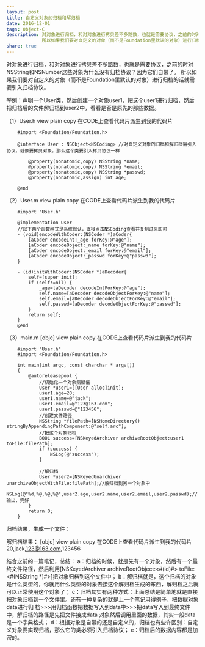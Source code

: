 ```yaml
---
layout: post
title: 自定义对象的归档和解归档
date: 2016-12-01
tags: Object-C
description: 对对象进行归档，和对对象进行拷贝差不多路数，也就是需要协议，之前的时对NSString和NSNumber这些对象为什么没有归档协议？因为它们自带了。
             所以如果我们要对自定义的对象（而不是Foundation里默认的对象）进行归档的话就需要引入归档协议<NSCoding>...
share: true
---
```

对对象进行归档，和对对象进行拷贝差不多路数，也就是需要协议，之前的时对NSString和NSNumber这些对象为什么没有归档协议？因为它们自带了。
所以如果我们要对自定义的对象（而不是Foundation里默认的对象）进行归档的话就需要引入归档协议<NSCoding>。

举例：声明一个User类，然后创建一个对象user1，把这个user1进行归档，然后把归档后的文件解归档到user2中，看看是否是原先的那些数据。

（1）User.h
        view plain copy 在CODE上查看代码片派生到我的代码片

        #import <Foundation/Foundation.h>

        @interface User : NSObject<NSCoding> //对自定义对象的归档和解归档需引入协议，就像要拷贝对象，那么这个类要引入拷贝协议一样

            @property(nonatomic,copy) NSString *name;
            @property(nonatomic,copy) NSString *email;
            @property(nonatomic,copy) NSString *passwd;
            @property(nonatomic,assign) int age;

        @end

（2）User.m
        view plain copy 在CODE上查看代码片派生到我的代码片

        #import "User.h"

        @implementation User
        //以下两个函数格式是系统默认，直接点击NSCoding查看并复制过来即可
        - (void)encodeWithCoder:(NSCoder *)aCoder{
            [aCoder encodeInt:_age forKey:@"age"];
            [aCoder encodeObject:_name forKey:@"name"];
            [aCoder encodeObject:_email forKey:@"email"];
            [aCoder encodeObject:_passwd forKey:@"passwd"];
        }

        - (id)initWithCoder:(NSCoder *)aDecoder{
            self=[super init];
            if (self!=nil) {
                _age=[aDecoder decodeIntForKey:@"age"];
                self.name=[aDecoder decodeObjectForKey:@"name"];
                self.email=[aDecoder decodeObjectForKey:@"email"];
                self.passwd=[aDecoder decodeObjectForKey:@"passwd"];
            }
            return self;
        }
        @end

（3）main.m
[objc] view plain copy 在CODE上查看代码片派生到我的代码片

        #import "User.h"
        #import <Foundation/Foundation.h>

        int main(int argc, const charchar * argv[])
        {
            @autoreleasepool {
                //初始化一个对象病赋值
                User *user1=[[User alloc]init];
                user1.age=20;
                user1.name=@"jack";
                user1.email=@"123@163.com";
                user1.passwd=@"123456";
                //创建文件路径
                NSString *filePath=[NSHomeDirectory() stringByAppendingPathComponent:@"self.arc"];
                //把这个对象归档
                BOOL success=[NSKeyedArchiver archiveRootObject:user1 toFile:filePath];
                if (success) {
                    NSLog(@"success");
                }

                //解归档
                User *user2=[NSKeyedUnarchiver unarchiveObjectWithFile:filePath];//解归档到另一个对象中
                NSLog(@"%d,%@,%@,%@",user2.age,user2.name,user2.email,user2.passwd);//输出，完好
            }
            return 0;
        }

归档结果，生成一个文件：

解归档结果：
[objc] view plain copy 在CODE上查看代码片派生到我的代码片
20,jack,123@163.com,123456


结合之前的一篇笔记，总结：
a：归档的时候，就是先有一个对象，然后有一个最终文件路径，然后利用[NSKeyedArchiver archiveRootObject:<#(id)#> toFile:<#(NSString *)#>]把对象归档到这个文件中；
b：解归档就是，这个归档的对象是什么类型的，你就用什么类型的对象去接这个解归档生成的东西，解归档之后就可以正常使用这个对象了；
c：归档其实有两种方式：上面总结是简单地就是直接把对象归档到一个文件里。还有一种复杂的就是上一个笔记用得例子，把数据对象data进行归 档>>>用归档函数把数据写入到data中>>>把data写入到最终文件中，解归档的路径是先把文件接成data 对象然后调用里面的数据，其实一般data是一个字典格式；
d：根据对象是自带的还是自定义的，归档也有些许区别：自定义对象要实现归档，那么它的类必须引入归档协议<NSCoding>；
e：归档后的数据内容都是加密的。

